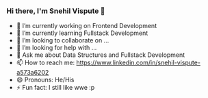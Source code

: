 ### Hi there, I'm Snehil Vispute 👋



- 🔭 I’m currently working on Frontend Development
- 🌱 I’m currently learning Fullstack Development
- 👯 I’m looking to collaborate on ...
- 🤔 I’m looking for help with ...
- 💬 Ask me about Data Structures and Fullstack Development
- 📫 How to reach me: https://www.linkedin.com/in/snehil-vispute-a573a6202
- 😄 Pronouns: He/His
- ⚡ Fun fact: I still like wwe :p

